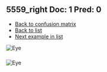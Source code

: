 ## 5559_right Doc: 1 Pred: 0
- [Back to confusion matrix](https://github.com/juliandewit/kaggle_retinopathy/blob/master/matrix.md)
- [Back to list](https://github.com/juliandewit/kaggle_retinopathy/blob/master/lists/10/list.md)
- [Next example in list](https://github.com/juliandewit/kaggle_retinopathy/blob/master/lists/10/56/5615_right.md)

![Eye](https://retinopaty.blob.core.windows.net/size1024/5559_right_1.jpeg)

### 

![Eye]()
